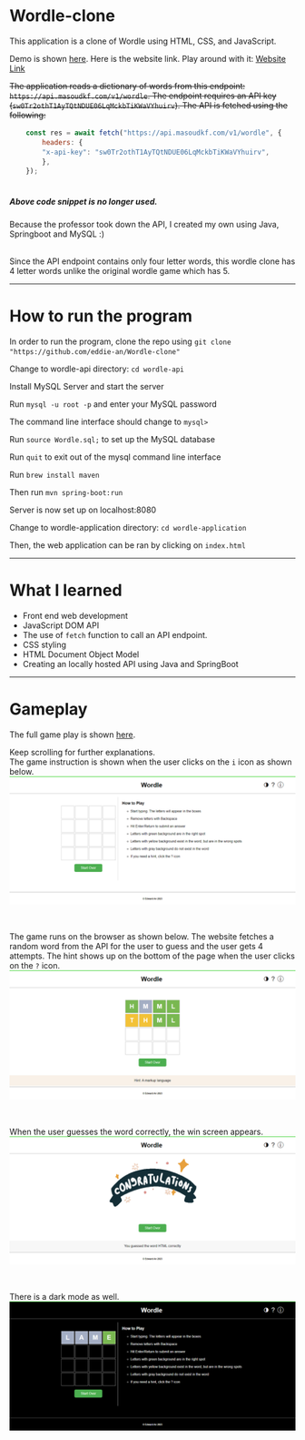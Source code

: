 # Wordle-clone
This application is a clone of Wordle using HTML, CSS, and JavaScript.

Demo is shown [here](https://youtu.be/RwV05SrBHHI).
Here is the website link. Play around with it: [Website Link](https://wordle-clone-eddie.netlify.app/)


<strike> The application reads a dictionary of words from this endpoint: `https://api.masoudkf.com/v1/wordle`. The endpoint requires an API key
(`sw0Tr2othT1AyTQtNDUE06LqMckbTiKWaVYhuirv`). The API is fetched using the following: </strike>


```js
    const res = await fetch("https://api.masoudkf.com/v1/wordle", {
        headers: {
        "x-api-key": "sw0Tr2othT1AyTQtNDUE06LqMckbTiKWaVYhuirv",
        },
    });
    
  ```
##### Above code snippet is no longer used.

Because the professor took down the API, I created my own using Java, Springboot and MySQL :)

<br>
Since the API endpoint contains only four letter words, this wordle clone has 4 letter words unlike the original wordle game which has 5.

---

# How to run the program
In order to run the program, clone the repo using `git clone "https://github.com/eddie-an/Wordle-clone"`

Change to wordle-api directory: `cd wordle-api`

Install MySQL Server and start the server

Run `mysql -u root -p` and enter your MySQL password

The command line interface should change to `mysql> `

Run `source Wordle.sql;` to set up the MySQL database

Run `quit` to exit out of the mysql command line interface

Run `brew install maven`

Then run `mvn spring-boot:run`

Server is now set up on localhost:8080

Change to wordle-application directory: `cd wordle-application`

Then, the web application can be ran by clicking on `index.html`

---

# What I learned
* Front end web development
* JavaScript DOM API
* The use of `fetch` function to call an API endpoint.
* CSS styling
* HTML Document Object Model
* Creating an locally hosted API using Java and SpringBoot

---
# Gameplay

The full game play is shown [here](https://youtu.be/RwV05SrBHHI).

Keep scrolling for further explanations. 
<br>
The game instruction is shown when the user clicks on the `i` icon as shown below.
![How to play](how_to_play.png)

<br>

The game runs on the browser as shown below. The website fetches a random word from the API for the user to guess and the user gets 4 attempts.
The hint shows up on the bottom of the page when the user clicks on the `?` icon.
![gameplay](gameplay.png)

<br>

When the user guesses the word correctly, the win screen appears.
![win screen](win_screen.png)

<br>

There is a dark mode as well.
![dark mode](dark_mode.png)

